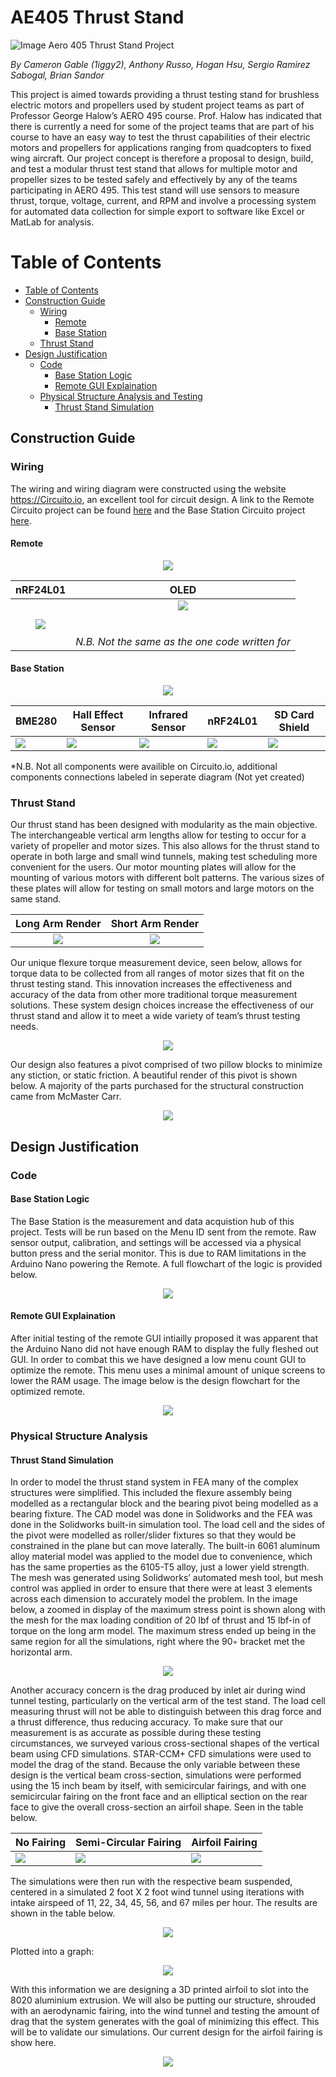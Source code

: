 # AE405 Thrust Stand
![Image](http://clasp-research.engin.umich.edu/groups/s3fl/images/aero.jpg)
Aero 405 Thrust Stand Project

*By Cameron Gable (1iggy2), Anthony Russo, Hogan Hsu, Sergio Ramirez Sabogal, Brian Sandor*

This project is aimed towards providing a thrust testing stand for brushless electric motors
and propellers used by student project teams as part of Professor George Halow’s AERO 495
course. Prof. Halow has indicated that there is currently a need for some of the project teams that
are part of his course to have an easy way to test the thrust capabilities of their electric motors and
propellers for applications ranging from quadcopters to fixed wing aircraft. Our project concept is
therefore a proposal to design, build, and test a modular thrust test stand that allows for multiple
motor and propeller sizes to be tested safely and effectively by any of the teams participating in
AERO 495. This test stand will use sensors to measure thrust, torque, voltage, current, and RPM
and involve a processing system for automated data collection for simple export to software like
Excel or MatLab for analysis.

Table of Contents
=================

<!--ts-->
   * [Table of Contents](#table-of-contents)
   * [Construction Guide](#construction-guide)
      * [Wiring](#wiring)
        * [Remote](#remote)
        * [Base Station](#base-station)
      * [Thrust Stand](#thrust-stand)
   * [Design Justification](#design-justification)
      * [Code](#code)
        * [Base Station Logic](base-station-logic)
        * [Remote GUI Explaination](remote-gui-explaination)
      * [Physical Structure Analysis and Testing](physical-structure-analysis-and-testing)
        * [Thrust Stand Simulation](thrust-stand-simulation)
<!--te-->



## Construction Guide

### Wiring

The wiring and wiring diagram were constructed using the website <https://Circuito.io>, an excellent tool for circuit design. A link to the Remote Circuito project can be found [here](https://www.circuito.io/static/reply/index.html?solutionId=6052555829fa400030165b44&solutionPath=storage.circuito.io) and the Base Station Circuito project [here](https://www.circuito.io/static/reply/index.html?solutionId=605298ebe53fd30030c5ce1c&solutionPath=storage.circuito.io). 
#### Remote


<p align="center">
  <img src="https://github.com/1iggy2/AE405-Thrust_Stand/blob/main/Images/RemoteCircuitoDiagram.PNG?raw=true">
</p>

| nRF24L01 | OLED  |
|:--------:|:-----:|
| ![](https://github.com/1iggy2/AE405-Thrust_Stand/blob/main/Images/nRF24L01%20Connections.PNG)    | ![](https://github.com/1iggy2/AE405-Thrust_Stand/blob/main/Images/AdafruitOLEDCircuitoDiagram.PNG) <br><br><br> *N.B. Not the same as the one code written for* |

#### Base Station


<p align="center">
  <img src="https://github.com/1iggy2/AE405-Thrust_Stand/blob/main/Images/BaseStationCircuitoDiagram.PNG?raw=true">
</p>

| BME280 | Hall Effect Sensor | Infrared Sensor | nRF24L01 | SD Card Shield |
|--------|--------------------|-----------------|----------|----------------|
| ![](https://github.com/1iggy2/AE405-Thrust_Stand/blob/main/Images/BME280Connections.PNG)  | ![](https://github.com/1iggy2/AE405-Thrust_Stand/blob/main/Images/HallConnections.PNG)              | ![](https://github.com/1iggy2/AE405-Thrust_Stand/blob/main/Images/IRConnections.PNG)           | ![](https://github.com/1iggy2/AE405-Thrust_Stand/blob/main/Images/nRF24L01%20Connections_MEGA.PNG)    | ![](https://github.com/1iggy2/AE405-Thrust_Stand/blob/main/Images/SDConnections.PNG)          |

*N.B. Not all components were availible on Circuito.io, additional components connections labeled in seperate diagram (Not yet created)

### Thrust Stand

Our thrust stand has been designed with modularity as the main objective. The interchangeable
vertical arm lengths allow for testing to occur for a variety of propeller and motor sizes. This also
allows for the thrust stand to operate in both large and small wind tunnels, making test scheduling more convenient for the users. Our motor mounting plates will allow for the mounting of
various motors with different bolt patterns. The various sizes of these plates will allow for testing
on small motors and large motors on the same stand. 


Long Arm Render             |  Short Arm Render
  :-------------------------:|:-------------------------:
![](https://github.com/1iggy2/AE405-Thrust_Stand/blob/main/Images/PH1R_L-Stand_Assembly_long.PNG)  |  ![](https://github.com/1iggy2/AE405-Thrust_Stand/blob/main/Images/PH1R_L-Stand_Assembly_short.PNG)

Our unique flexure torque measurement
device, seen below, allows for torque data to be collected from all ranges of motor sizes that fit on the thrust
testing stand. This innovation increases the effectiveness and accuracy of the data from other more
traditional torque measurement solutions. These system design choices increase the effectiveness
of our thrust stand and allow it to meet a wide variety of team’s thrust testing needs.
<p align="center">
  <img src="https://github.com/1iggy2/AE405-Thrust_Stand/blob/main/Images/FlexureTorqueMeasurement.PNG?raw=true">
</p>
Our design also features a pivot comprised of two pillow blocks to minimize any stiction, or static friction. A beautiful render of this pivot is shown below. A majority of the parts purchased for the structural construction came from McMaster Carr.

<p align="center">
  <img src="https://github.com/1iggy2/AE405-Thrust_Stand/blob/main/Images/PIVOT.png?raw=true">
</p>


## Design Justification

### Code

#### Base Station Logic

The Base Station is the measurement and data acquistion hub of this project. Tests will be run based on the Menu ID sent from the remote. Raw sensor output, calibration, and settings will be accessed via a physical button press and the serial monitor. This is due to RAM limitations in the Arduino Nano powering the Remote. A full flowchart of the logic is provided below.

<p align="center">
  <img src="https://github.com/1iggy2/AE405-Thrust_Stand/blob/main/Flowcharts/BaseStationLogic.png?raw=true">
</p>

#### Remote GUI Explaination

After initial testing of the remote GUI intiailly proposed it was apparent that the Arduino Nano did not have enough RAM to display the fully fleshed out GUI. In order to combat this we have designed a low menu count GUI to optimize the remote. This menu uses a minimal amount of unique screens to lower the RAM usage. The image below is the design flowchart for the optimized remote.

<p align="center">
  <img src="https://github.com/1iggy2/AE405-Thrust_Stand/blob/main/Flowcharts/Low_RAM_GUI_Flowchart.png?raw=true">
</p>

### Physical Structure Analysis

#### Thrust Stand Simulation

In order to model the thrust stand system in FEA many of the complex structures
were simplified. This included the flexure assembly being modelled as a rectangular block and
the bearing pivot being modelled as a bearing fixture. The CAD model was done in Solidworks
and the FEA was done in the Solidworks built-in simulation tool. The load cell and the sides of the
pivot were modelled as roller/slider fixtures so that they would be constrained in the plane but
can move laterally. The built-in 6061 aluminum alloy material model was applied to the model
due to convenience, which has the same properties as the 6105-T5 alloy, just a lower yield strength.
The mesh was generated using Solidworks’ automated mesh tool, but mesh control was applied
in order to ensure that there were at least 3 elements across each dimension to accurately model
the problem. In the image below, a zoomed in display of the maximum stress point is shown along with
the mesh for the max loading condition of 20 lbf of thrust and 15 lbf-in of torque on the long
arm model. The maximum stress ended up being in the same region for all the simulations, right
where the 90◦ bracket met the horizontal arm.

<p align="center">
  <img src="https://github.com/1iggy2/AE405-Thrust_Stand/blob/main/Images/PH1R_maxstress.png?raw=true">
</p>

Another accuracy concern is the drag produced by inlet air during wind tunnel testing, particularly
on the vertical arm of the test stand. The load cell measuring thrust will not be able to distinguish between this drag force and a thrust difference, thus reducing accuracy. To make sure that
our measurement is as accurate as possible during these testing circumstances, we surveyed various cross-sectional shapes of the vertical beam using CFD simulations. STAR-CCM+ CFD simulations were used to model the drag of the
stand. Because the only variable between these design is the vertical beam cross-section, simulations were performed using the 15 inch beam by itself, with semicircular fairings, and with one
semicircular fairing on the front face and an elliptical section on the rear face to give the overall cross-section an airfoil shape. Seen in the table below.

| No Fairing | Semi-Circular Fairing | Airfoil Fairing |
|------------|-----------------------|-----------------|
| ![](https://github.com/1iggy2/AE405-Thrust_Stand/blob/main/Images/RawDragSim.png)      | ![](https://github.com/1iggy2/AE405-Thrust_Stand/blob/main/Images/CircDragSim.png)                 | ![](https://github.com/1iggy2/AE405-Thrust_Stand/blob/main/Images/AirfoilDragSim.png)           |

The simulations were then run with the respective beam suspended,
centered in a simulated 2 foot X 2 foot wind tunnel using iterations with intake airspeed of 11, 22,
34, 45, 56, and 67 miles per hour. The results are shown in the table below.

<p align="center">
  <img src="https://github.com/1iggy2/AE405-Thrust_Stand/blob/main/Images/DragTable.PNG?raw=true">
</p>

Plotted into a graph:

<p align="center">
  <img src="https://github.com/1iggy2/AE405-Thrust_Stand/blob/main/Images/DragChart.png?raw=true">
</p>

With this information we are designing a 3D printed airfoil to slot into the 8020 aluminium extrusion. We will also be putting our structure, shrouded with an aerodynamic
fairing, into the wind tunnel and testing the amount of drag that the system generates with the
goal of minimizing this effect. This will be to validate our simulations. Our current design for the airfoil fairing is show here.

<p align="center">
  <img src="https://github.com/1iggy2/AE405-Thrust_Stand/blob/main/Images/AerofairingCrossSection.png?raw=true">
</p>
